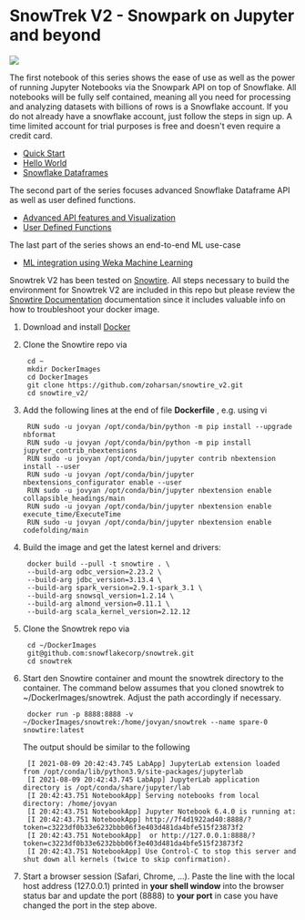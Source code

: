 # SnowTrek V2 - Snowpark on Jupyter and beyond

![](jpg/stock_small.jpg)

The first notebook of this series shows the ease of use as well as the power of running Jupyter Notebooks via the Snowpark API on top of Snowflake. All notebooks will be fully self contained, meaning all you need for processing and analyzing datasets with billions of rows is a Snowflake account. If you do not already have a snowflake account, just follow the steps in sign up. A time limited account for trial purposes is free and doesn't even require a credit card.

- [Quick Start](notebook/Part1.ipynb) 
- [Hello World](notebook/Part1.ipynb)
- [Snowflake Dataframes](notebook/Part1.ipynb)

The second part of the series focuses advanced Snowflake Dataframe API as well as user defined functions.

- [Advanced API features and Visualization](notebook/Part2.ipynb)
- [User Defined Functions](notebook/Part2.ipynb)

The last part of the series shows an end-to-end ML use-case

- [ML integration using Weka Machine Learning](notebook/Part3.ipynb)

Snowtrek V2 has been tested on [Snowtire](https://community.snowflake.com/s/article/Snowtire-A-Data-Science-Sandbox-for-Snowflake). All steps necessary to build the environment for Snowtrek V2 are included in this repo but please review the [Snowtire Documentation](https://github.com/zoharsan/snowtire_v2) documentation since it includes valuable info on how to troubleshoot your docker image.  

1. Download and install [Docker](https://docs.docker.com/docker-for-mac/install/)

1. Clone the Snowtire repo via 

        cd ~
        mkdir DockerImages
        cd DockerImages
        git clone https://github.com/zoharsan/snowtire_v2.git
        cd snowtire_v2/

1. Add the following lines at the end of file **Dockerfile** , e.g. using vi

        RUN sudo -u jovyan /opt/conda/bin/python -m pip install --upgrade nbformat
        RUN sudo -u jovyan /opt/conda/bin/python -m pip install jupyter_contrib_nbextensions
        RUN sudo -u jovyan /opt/conda/bin/jupyter contrib nbextension install --user
        RUN sudo -u jovyan /opt/conda/bin/jupyter nbextensions_configurator enable --user
        RUN sudo -u jovyan /opt/conda/bin/jupyter nbextension enable collapsible_headings/main
        RUN sudo -u jovyan /opt/conda/bin/jupyter nbextension enable execute_time/ExecuteTime
        RUN sudo -u jovyan /opt/conda/bin/jupyter nbextension enable codefolding/main

1. Build the image and get the latest kernel and drivers:

        docker build --pull -t snowtire . \
        --build-arg odbc_version=2.23.2 \
        --build-arg jdbc_version=3.13.4 \
        --build-arg spark_version=2.9.1-spark_3.1 \
        --build-arg snowsql_version=1.2.14 \
        --build-arg almond_version=0.11.1 \
        --build-arg scala_kernel_version=2.12.12
        
1. Clone the Snowtrek repo via 

        cd ~/DockerImages
        git@github.com:snowflakecorp/snowtrek.git
        cd snowtrek
        
1. Start den Snowtire container and mount the snowtrek directory to the container. The command below assumes that you cloned snowtrek to ~/DockerImages/snowtrek. Adjust the path accordingly if necessary. 

        docker run -p 8888:8888 -v ~/DockerImages/snowtrek:/home/jovyan/snowtrek --name spare-0 snowtire:latest
        
    The output should be similar to the following

        [I 2021-08-09 20:42:43.745 LabApp] JupyterLab extension loaded from /opt/conda/lib/python3.9/site-packages/jupyterlab
        [I 2021-08-09 20:42:43.745 LabApp] JupyterLab application directory is /opt/conda/share/jupyter/lab
        [I 20:42:43.751 NotebookApp] Serving notebooks from local directory: /home/jovyan
        [I 20:42:43.751 NotebookApp] Jupyter Notebook 6.4.0 is running at:
        [I 20:42:43.751 NotebookApp] http://7f4d1922ad40:8888/?token=c3223df0b33e6232bbb06f3e403d481da4bfe515f23873f2
        [I 20:42:43.751 NotebookApp]  or http://127.0.0.1:8888/?token=c3223df0b33e6232bbb06f3e403d481da4bfe515f23873f2
        [I 20:42:43.751 NotebookApp] Use Control-C to stop this server and shut down all kernels (twice to skip confirmation).

1. Start a browser session (Safari, Chrome, ...). Paste the line with the local host address (127.0.0.1) printed in **your shell window** into the browser status bar and update the port (8888) to **your port** in case you have changed the port in the step above.
